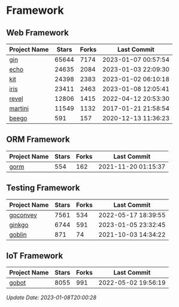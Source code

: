 # Framework

## Web Framework
| Project Name | Stars | Forks | Last Commit |
| ------------ | ----- | ----- | ----------- |
| [gin](https://github.com/gin-gonic/gin) | 65644 | 7174 | 2023-01-07 00:57:54 |
| [echo](https://github.com/labstack/echo) | 24635 | 2084 | 2023-01-03 22:09:30 |
| [kit](https://github.com/go-kit/kit) | 24398 | 2383 | 2023-01-02 06:10:18 |
| [iris](https://github.com/kataras/iris) | 23411 | 2463 | 2023-01-08 12:05:41 |
| [revel](https://github.com/revel/revel) | 12806 | 1415 | 2022-04-12 20:53:30 |
| [martini](https://github.com/go-martini/martini) | 11549 | 1132 | 2017-01-21 21:58:54 |
| [beego](https://github.com/astaxie/beego) | 591 | 157 | 2020-12-13 11:36:23 |

## ORM Framework
| Project Name | Stars | Forks | Last Commit |
| ------------ | ----- | ----- | ----------- |
| [gorm](https://github.com/jinzhu/gorm) | 554 | 162 | 2021-11-20 01:15:37 |

## Testing Framework
| Project Name | Stars | Forks | Last Commit |
| ------------ | ----- | ----- | ----------- |
| [goconvey](https://github.com/smartystreets/goconvey) | 7561 | 534 | 2022-05-17 18:39:55 |
| [ginkgo](https://github.com/onsi/ginkgo) | 6744 | 591 | 2023-01-05 23:32:45 |
| [goblin](https://github.com/franela/goblin) | 871 | 74 | 2021-10-03 14:34:22 |

## IoT Framework
| Project Name | Stars | Forks | Last Commit |
| ------------ | ----- | ----- | ----------- |
| [gobot](https://github.com/hybridgroup/gobot) | 8055 | 991 | 2022-05-02 19:56:19 |

*Update Date: 2023-01-08T20:00:28*
